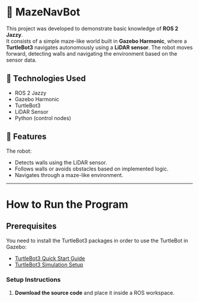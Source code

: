 # 🧭 MazeNavBot

This project was developed to demonstrate basic knowledge of **ROS 2 Jazzy**.  
It consists of a simple maze-like world built in **Gazebo Harmonic**, where a **TurtleBot3** navigates autonomously using a **LiDAR sensor**. The robot moves forward, detecting walls and navigating the environment based on the sensor data.



## 🧪 Technologies Used
- ROS 2 Jazzy
- Gazebo Harmonic
- TurtleBot3
- LiDAR Sensor
- Python (control nodes)

## 🚀 Features
The robot:
- Detects walls using the LiDAR sensor.
- Follows walls or avoids obstacles based on implemented logic.
- Navigates through a maze-like environment.

---

# **How to Run the Program**  

## **Prerequisites**  

You need to install the TurtleBot3 packages in order to use the TurtleBot in Gazebo:
- [TurtleBot3 Quick Start Guide](https://emanual.robotis.com/docs/en/platform/turtlebot3/quick-start/)
- [TurtleBot3 Simulation Setup](https://emanual.robotis.com/docs/en/platform/turtlebot3/simulation/)

### Setup Instructions  

1. **Download the source code** and place it inside a ROS workspace.  


